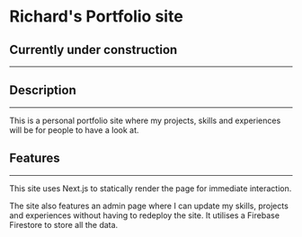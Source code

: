 # Richard's Portfolio site

## Currently under construction
---------------

## Description
---------------
This is a personal portfolio site where my projects, skills and experiences will be for people to have a look at.

## Features
--------------
This site uses Next.js to statically render the page for immediate interaction.

The site also features an admin page where I can update my skills, projects and experiences without having to redeploy the site. It utilises a Firebase Firestore to store all the data.